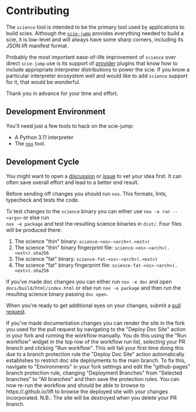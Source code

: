 # Contributing

The `science` tool is intended to be the primary tool used by applications to build scies. Although
the [`scie-jump`](https://github.com/a-scie/jump) provides everything needed to build a scie, it is
low-level and will always have some sharp corners, including its JSON lift manifest format.

Probably the most important ease-of-life improvement of `science` over direct `scie-jump` use is its
support of [provider](science/providers) plugins that know how to include appropriate interpreter
distributions to power the scie. If you know a particular interpreter ecosystem well and would like
to add `science` support for it, that would be wonderful.

Thank you in advance for your time and effort.

## Development Environment

You'll need just a few tools to hack on the scie-jump:
+ A Python 3.11 interpreter
+ The [`nox`](https://nox.thea.codes/en/stable/) tool.

## Development Cycle

You might want to open a [discussion](https://github.com/a-scie/lift/discussions) or [issue](
https://github.com/a-scie/lift/issues) to vet your idea first. It can often save overall effort and
lead to a better end result.

Before sending off changes you should run `nox`. This formats, lints, typecheck and tests the code.

To test changes to the `science` binary you can either use `nox -e run -- <args>` or else run \
`nox -e package` and test the resulting science binaries in `dist/`. Four files will be produced
there:
1. The science "thin" binary: `science-<os>-<arch>(.<ext>)`
2. The science "thin" binary fingerprint file: `science-<os>-<arch>(.<ext>).sha256`
3. The science "fat" binary: `science-fat-<os>-<arch>(.<ext>)`
4. The science "fat" binary fingerprint file: `science-fat-<os>-<arch>(.<ext>).sha256`

If you've made doc changes you can either run `nox -e doc` and open `docs/build/html/index.html` or
else run `nox -e package` and then run the resulting science binary passing `doc open`.

When you're ready to get additional eyes on your changes, submit a [pull request](
https://github.com/a-scie/lift/pulls).

If you've made documentation changes you can render the site in the fork you used for the pull
request by navigating to the "Deploy Doc Site" action in your fork and running the workflow
manually. You do this using the "Run workflow" widget in the top row of the workflow run list,
selecting your PR branch and clicking "Run workflow". This will fail your first time doing this due
to a branch protection rule the "Deploy Doc Site" action automatically establishes to restrict doc
site deployments to the main branch. To fix this, navigate to "Environments" in your fork settings
and edit the "github-pages" branch protection rule, changing "Deployment Branches" from
"Selected branches" to "All branches" and then save the protection rules. You can now re-run the
workflow and should be able to browse to https://<your github id>.github.io/lift to browse the
deployed site with your changes incorporated. N.B.: The site will be destroyed when you delete your
PR branch.
